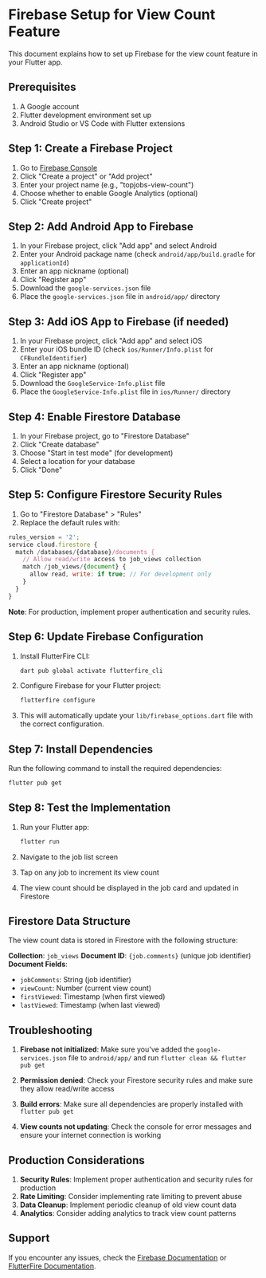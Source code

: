 # Firebase Setup for View Count Feature

This document explains how to set up Firebase for the view count feature in your Flutter app.

## Prerequisites

1. A Google account
2. Flutter development environment set up
3. Android Studio or VS Code with Flutter extensions

## Step 1: Create a Firebase Project

1. Go to [Firebase Console](https://console.firebase.google.com/)
2. Click "Create a project" or "Add project"
3. Enter your project name (e.g., "topjobs-view-count")
4. Choose whether to enable Google Analytics (optional)
5. Click "Create project"

## Step 2: Add Android App to Firebase

1. In your Firebase project, click "Add app" and select Android
2. Enter your Android package name (check `android/app/build.gradle` for `applicationId`)
3. Enter an app nickname (optional)
4. Click "Register app"
5. Download the `google-services.json` file
6. Place the `google-services.json` file in `android/app/` directory

## Step 3: Add iOS App to Firebase (if needed)

1. In your Firebase project, click "Add app" and select iOS
2. Enter your iOS bundle ID (check `ios/Runner/Info.plist` for `CFBundleIdentifier`)
3. Enter an app nickname (optional)
4. Click "Register app"
5. Download the `GoogleService-Info.plist` file
6. Place the `GoogleService-Info.plist` file in `ios/Runner/` directory

## Step 4: Enable Firestore Database

1. In your Firebase project, go to "Firestore Database"
2. Click "Create database"
3. Choose "Start in test mode" (for development)
4. Select a location for your database
5. Click "Done"

## Step 5: Configure Firestore Security Rules

1. Go to "Firestore Database" > "Rules"
2. Replace the default rules with:

```javascript
rules_version = '2';
service cloud.firestore {
  match /databases/{database}/documents {
    // Allow read/write access to job_views collection
    match /job_views/{document} {
      allow read, write: if true; // For development only
    }
  }
}
```

**Note**: For production, implement proper authentication and security rules.

## Step 6: Update Firebase Configuration

1. Install FlutterFire CLI:
   ```bash
   dart pub global activate flutterfire_cli
   ```

2. Configure Firebase for your Flutter project:
   ```bash
   flutterfire configure
   ```

3. This will automatically update your `lib/firebase_options.dart` file with the correct configuration.

## Step 7: Install Dependencies

Run the following command to install the required dependencies:

```bash
flutter pub get
```

## Step 8: Test the Implementation

1. Run your Flutter app:
   ```bash
   flutter run
   ```

2. Navigate to the job list screen
3. Tap on any job to increment its view count
4. The view count should be displayed in the job card and updated in Firestore

## Firestore Data Structure

The view count data is stored in Firestore with the following structure:

**Collection**: `job_views`
**Document ID**: `{job.comments}` (unique job identifier)
**Document Fields**:
- `jobComments`: String (job identifier)
- `viewCount`: Number (current view count)
- `firstViewed`: Timestamp (when first viewed)
- `lastViewed`: Timestamp (when last viewed)

## Troubleshooting

1. **Firebase not initialized**: Make sure you've added the `google-services.json` file to `android/app/` and run `flutter clean && flutter pub get`

2. **Permission denied**: Check your Firestore security rules and make sure they allow read/write access

3. **Build errors**: Make sure all dependencies are properly installed with `flutter pub get`

4. **View counts not updating**: Check the console for error messages and ensure your internet connection is working

## Production Considerations

1. **Security Rules**: Implement proper authentication and security rules for production
2. **Rate Limiting**: Consider implementing rate limiting to prevent abuse
3. **Data Cleanup**: Implement periodic cleanup of old view count data
4. **Analytics**: Consider adding analytics to track view count patterns

## Support

If you encounter any issues, check the [Firebase Documentation](https://firebase.google.com/docs) or [FlutterFire Documentation](https://firebase.flutter.dev/).
